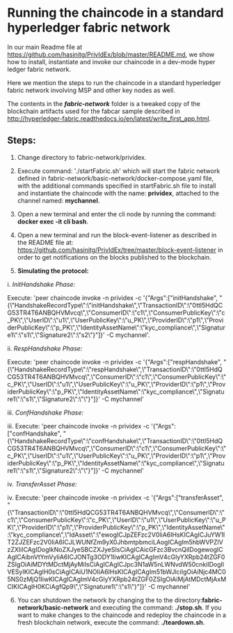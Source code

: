 # Running the chaincode in a standard hyperledger fabric network

In our main Readme file at https://github.com/hasinitg/PrivIdEx/blob/master/README.md, we show how to install, instantiate
and invoke our chaincode in a dev-mode hyper ledger fabric network.

Here we mention the steps to run the chaincode in a standard hyperledger fabric network involving MSP and other key nodes as well.

The contents in the  ***fabric-network*** folder is a tweaked copy of the blockchain artifacts used for the fabcar sample
described in http://hyperledger-fabric.readthedocs.io/en/latest/write_first_app.html.

## Steps:

1. Change directory to fabric-network/prividex.
2. Execute command: './startFabric.sh' which will start the fabric network defined in fabric-network/basic-network/docker-compose.yaml file,
with the additional commands specified in startFabric.sh file to install and instantiate the chaincode with the name: **prividex**,
attached to the channel named: **mychannel**.
3. Open a new terminal and enter the cli node by running the command: **docker exec -it cli bash**. 
4. Open a new terminal and run the block-event-listener as described in the README file at: https://github.com/hasinitg/PrivIdEx/tree/master/block-event-listener in order to get notifications on the blocks published to the blockchain.

5. **Simulating the protocol:**

i. *InitHandshake Phase:*

Execute: 'peer chaincode invoke -n prividex -c '{"Args":["initHandshake", "{\\"HandshakeRecordType\\":\\"initHandshake\\",\\"TransactionID\\":\\"0ttl5HdQCG53TR4T6ANBQHVMvcq\\",\\"ConsumerID\\":\\"c1\\",\\"ConsumerPublicKey\\":\\"c_PK\\",\\"UserID\\":\\"u1\\",\\"UserPublicKey\\":\\"u_PK\\",\\"ProviderID\\":\\"p1\\",\\"ProviderPublicKey\\":\\"p_PK\\",\\"IdentityAssetName\\":\\"kyc_compliance\\",\\"Signature1\\":\\"s1\\",\\"Signature2\\":\\"s2\\"}"]}' -C mychannel'. 

ii. *RespHandshake Phase:*

Execute: 'peer chaincode invoke -n prividex -c '{"Args":["respHandshake", "{\\"HandshakeRecordType\\":\\"respHandshake\\",\\"TransactionID\\":\\"0ttl5HdQCG53TR4T6ANBQHVMvcq\\",\\"ConsumerID\\":\\"c1\\",\\"ConsumerPublicKey\\":\\"c_PK\\",\\"UserID\\":\\"u1\\",\\"UserPublicKey\\":\\"u_PK\\",\\"ProviderID\\":\\"p1\\",\\"ProviderPublicKey\\":\\"p_PK\\",\\"IdentityAssetName\\":\\"kyc_compliance\\",\\"Signature1\\":\\"s1\\",\\"Signature2\\":\\"\\"}"]}' -C mychannel'

iii. *ConfHandshake Phase:*

iii. Execute: 'peer chaincode invoke -n prividex -c '{"Args":["confHandshake", "{\\"HandshakeRecordType\\":\\"confHandshake\\",\\"TransactionID\\":\\"0ttl5HdQCG53TR4T6ANBQHVMvcq\\",\\"ConsumerID\\":\\"c1\\",\\"ConsumerPublicKey\\":\\"c_PK\\",\\"UserID\\":\\"u1\\",\\"UserPublicKey\\":\\"u_PK\\",\\"ProviderID\\":\\"p1\\",\\"ProviderPublicKey\\":\\"p_PK\\",\\"IdentityAssetName\\":\\"kyc_compliance\\",\\"Signature1\\":\\"s1\\",\\"Signature2\\":\\"\\"}"]}' -C mychannel'

iv. *TransferAsset Phase:*

iv. Execute: 'peer chaincode invoke -n prividex -c '{"Args":["transferAsset", "{\\"TransactionID\\":\\"0ttl5HdQCG53TR4T6ANBQHVMvcq\\",\\"ConsumerID\\":\\"c1\\",\\"ConsumerPublicKey\\":\\"c_PK\\",\\"UserID\\":\\"u1\\",\\"UserPublicKey\\":\\"u_PK\\",\\"ProviderID\\":\\"p1\\",\\"ProviderPublicKey\\":\\"p_PK\\",\\"IdentityAssetName\\":\\"kyc_compliance\\",\\"IdAsset\\":\\"ewogICJpZEFzc2V0IiA6IHsKICAgICJuYW1lT2ZJZEFzc2V0IiA6ICJLWUNfZm9yX0JhbmtpbmciLAogICAgIm5hbWVPZlVzZXIiICAgIDogIkNoZXJyeSBCZXJyeSIsCiAgICAicGFzc3BvcnQiIDogewogICAgICAibnVtYmVyIiA6ICJONTg3ODY1IiwKICAgICAgImV4cGlyYXRpb24tZGF0ZSIgOiAiMDYtMDctMjAyMiIsCiAgICAgICJpc3N1aW5nLWNvdW50cnkiIDogIlVESyIKICAgIH0sCiAgICAiU1NOIiA6IHsKICAgICAgIm51bWJlciIgOiAiNjc4MC05NS0zMjQ1IiwKICAgICAgImV4cGlyYXRpb24tZGF0ZSIgOiAiMjAtMDctMjAxMCIKICAgIH0KCiAgfQp9\\",\\"Signature1\\":\\"s1\\"}"]}' -C mychannel'


6. You can shutdown the network by changing the to the directory:**fabric-network/basic-network** and executing the command: **./stop.sh**. If you want to make changes to the chaincode and redeploy the chaincode in a fresh blockchain network, execute the command: **./teardown.sh**.
